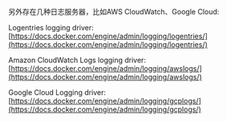 另外存在几种日志服务器，比如AWS CloudWatch、Google Cloud:

Logentries logging driver: [https://docs.docker.com/engine/admin/logging/logentries/](https://docs.docker.com/engine/admin/logging/logentries/)

Amazon CloudWatch Logs logging driver: [https://docs.docker.com/engine/admin/logging/awslogs/](https://docs.docker.com/engine/admin/logging/awslogs/)

Google Cloud Logging driver: [https://docs.docker.com/engine/admin/logging/gcplogs/](https://docs.docker.com/engine/admin/logging/gcplogs/)

  






  






